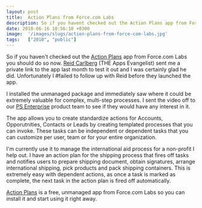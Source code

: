 ```yaml
---
layout: post
title:  Action Plans from Force.com Labs
description: So if you havent checked out the Action Plans app from Force.com Labs you should do so now. Reid Carlberg (THE Apps Evangelist) sent me a private link to the app last month to test it out and I was certainly glad he did. Unfortunately I #failed to follow up with Reid before they launched the app.  I installed the unmanaged package and immediately saw where it could be extremely valuable for complex, multi-step processes. I sent the video off to our PS Enterprise product team to see if they would
date: 2010-06-16 10:56:18 +0300
image:  '/images/slugs/action-plans-from-force-com-labs.jpg'
tags:   ["2010", "public"]
---
```

<p style="clear: both">So if you haven't checked out the <a href="http://sites.force.com/appexchange/listingDetail?listingId=a0N30000003HcINEA0" target="_blank">Action Plans</a> app from Force.com Labs you should do so now. <a href="http://twitter.com/reidcarlberg" target="_blank">Reid Carlberg</a> (THE Apps Evangelist) sent me a private link to the app last month to test it out and I was certainly glad he did. Unfortunately I #failed to follow up with Reid before they launched the app. </p><p style="clear: both">I installed the unmanaged package and immediately saw where it could be extremely valuable for complex, multi-step processes. I sent the video off to our <a href="http://www.appirio.com/pscloud/index.php" target="_blank">PS Enterprise</a> product team to see if they would have any interest in it.</p><p style="clear: both">The app allows you to create standardize actions for Accounts, Opporutnities, Contacts or Leads by creating templated processes that you can invoke. These tasks can be independent or dependent tasks that you can customize per user, team or for your entire organization.</p><p style="clear: both">I'm currently use it to manage the international aid process for a non-profit I help out. I have an action plan for the shipping process that fires off tasks and notifies users to prepare shipping document, obtain signatures, arrange international shipping, pick products and pack shipping containers. This is extremely easy with dependent actions, as once a task is marked as complete, the next task in the action plan is fired off automatically.</p><p style="clear: both"><a href="http://sites.force.com/appexchange/listingDetail?listingId=a0N30000003HcINEA0" target="_blank">Action Plans</a> is a free, unmanaged app from Force.com Labs so you can install it and start using it right away.</p><br class="final-break" style="clear: both" />
